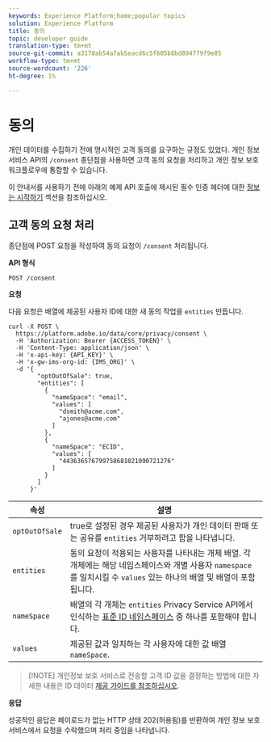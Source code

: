 ```yaml
---
keywords: Experience Platform;home;popular topics
solution: Experience Platform
title: 동의
topic: developer guide
translation-type: tm+mt
source-git-commit: a3178ab54a7ab5eacd6c5f605b8bd894779f9e85
workflow-type: tm+mt
source-wordcount: '226'
ht-degree: 1%

---
```



# 동의

개인 데이터를 수집하기 전에 명시적인 고객 동의를 요구하는 규정도 있었다. 개인 정보 서비스 API의 `/consent` 종단점을 사용하면 고객 동의 요청을 처리하고 개인 정보 보호 워크플로우에 통합할 수 있습니다.

이 안내서를 사용하기 전에 아래의 예제 API 호출에 제시된 필수 인증 헤더에 대한 [정보는 시작하기](./getting-started.md) 섹션을 참조하십시오.

## 고객 동의 요청 처리

종단점에 POST 요청을 작성하여 동의 요청이 `/consent` 처리됩니다.

**API 형식**

```http
POST /consent
```

**요청**

다음 요청은 배열에 제공된 사용자 ID에 대한 새 동의 작업을 `entities` 만듭니다.

```shell
curl -X POST \
  https://platform.adobe.io/data/core/privacy/consent \
  -H 'Authorization: Bearer {ACCESS_TOKEN}' \
  -H 'Content-Type: application/json' \
  -H 'x-api-key: {API_KEY}' \
  -H 'x-gw-ims-org-id: {IMS_ORG}' \
  -d '{
        "optOutOfSale": true,
        "entities": [
          {
            "nameSpace": "email",
            "values": [
              "dsmith@acme.com",
              "ajones@acme.com"
            ]
          },
          {
            "nameSpace": "ECID",
            "values": [
              "443636576799758681021090721276"
            ]
          }
        ]
      }'
```

| 속성 | 설명 |
| --- | --- |
| `optOutOfSale` | true로 설정된 경우 제공된 사용자가 개인 데이터 판매 또는 공유를 `entities` 거부하려고 함을 나타냅니다. |
| `entities` | 동의 요청이 적용되는 사용자를 나타내는 개체 배열. 각 개체에는 해당 네임스페이스와 개별 사용자 `namespace` 를 일치시킬 수 `values` 있는 하나의 배열 및 배열이 포함됩니다. |
| `nameSpace` | 배열의 각 개체는 `entities` Privacy Service API에서 인식하는 [표준 ID 네임스페이스](./appendix.md#standard-namespaces) 중 하나를 포함해야 합니다. |
| `values` | 제공된 값과 일치하는 각 사용자에 대한 값 배열 `nameSpace`. |

>[!NOTE] 개인정보 보호 서비스로 전송할 고객 ID 값을 결정하는 방법에 대한 자세한 내용은 ID 데이터 [제공 가이드를 참조하십시오](../identity-data.md).

**응답**

성공적인 응답은 페이로드가 없는 HTTP 상태 202(허용됨)를 반환하여 개인 정보 보호 서비스에서 요청을 수락했으며 처리 중임을 나타냅니다.